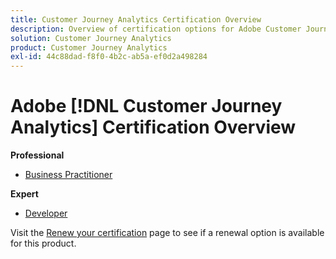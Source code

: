 ```yaml
---
title: Customer Journey Analytics Certification Overview
description: Overview of certification options for Adobe Customer Journey Analytics
solution: Customer Journey Analytics
product: Customer Journey Analytics
exl-id: 44c88dad-f8f0-4b2c-ab5a-ef0d2a498284
---
```

# Adobe [!DNL Customer Journey Analytics] Certification Overview

**Professional**

* [Business Practitioner](/help/certifications/acja/acja-p-business.md) 

**Expert**

* [Developer](/help/certifications/acja/acja-e-developer.md) <!--AD0-E604-->

Visit the [Renew your certification](/help/certifications/renew.md) page to see if a renewal option is available for this product.
